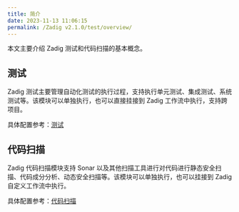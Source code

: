 ```yaml
---
title: 简介
date: 2023-11-13 11:06:15
permalink: /Zadig v2.1.0/test/overview/
---
```


本文主要介绍 Zadig 测试和代码扫描的基本概念。

## 测试

Zadig 测试主要管理自动化测试的执行过程，支持执行单元测试、集成测试、系统测试等。该模块可以单独执行，也可以直接挂接到 Zadig 工作流中执行，支持跨项目。

具体配置参考：[测试](/Zadig%20v2.1.0/project/test/)

## 代码扫描

Zadig 代码扫描模块支持 Sonar 以及其他扫描工具进行对代码进行静态安全扫描、代码成分分析、动态安全扫描等。该模块可以单独执行，也可以挂接到 Zadig 自定义工作流中执行。

具体配置参考：[代码扫描](/Zadig%20v2.1.0/project/scan/)
